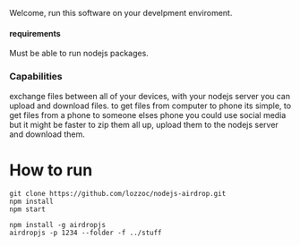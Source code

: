 Welcome, run this software on your develpment enviroment.

#### requirements

Must be able to run nodejs packages.

### Capabilities

exchange files between all of your devices, with your nodejs server you can upload and download files. to get files from computer to phone its simple, to get files from a phone to someone elses phone you could use social media but it might be faster to zip them all up, upload them to the nodejs server and download them.

# How to run

```
git clone https://github.com/lozzoc/nodejs-airdrop.git
npm install
npm start
```


```
npm install -g airdropjs
airdropjs -p 1234 --folder -f ../stuff
```
